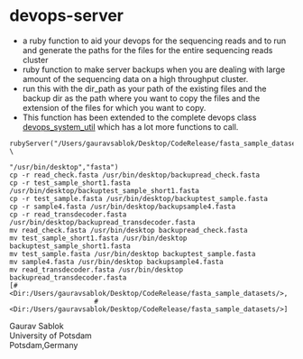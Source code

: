 # devops-server

- a ruby function to aid your devops for the sequencing reads and to run and generate the paths for the files for the entire sequencing reads cluster
- ruby function to make server backups when you are dealing with large amount of the sequencing data on a high throughput cluster.
- run this with the dir_path as your path of the existing files and the backup dir as the path where you want to copy the files and the extension of the files for which you want to copy.
- This function has been extended to the complete devops class [devops_system_util](https://github.com/sablokgaurav/devops_system_util) which has a lot more functions to call. 

```
rubyServer("/Users/gauravsablok/Desktop/CodeRelease/fasta_sample_datasets/", \
                                                    "/usr/bin/desktop","fasta")
cp -r read_check.fasta /usr/bin/desktop/backupread_check.fasta
cp -r test_sample_short1.fasta /usr/bin/desktop/backuptest_sample_short1.fasta
cp -r test_sample.fasta /usr/bin/desktop/backuptest_sample.fasta
cp -r sample4.fasta /usr/bin/desktop/backupsample4.fasta
cp -r read_transdecoder.fasta /usr/bin/desktop/backupread_transdecoder.fasta
mv read_check.fasta /usr/bin/desktop backupread_check.fasta
mv test_sample_short1.fasta /usr/bin/desktop backuptest_sample_short1.fasta
mv test_sample.fasta /usr/bin/desktop backuptest_sample.fasta
mv sample4.fasta /usr/bin/desktop backupsample4.fasta
mv read_transdecoder.fasta /usr/bin/desktop backupread_transdecoder.fasta
[#<Dir:/Users/gauravsablok/Desktop/CodeRelease/fasta_sample_datasets/>,
                     #<Dir:/Users/gauravsablok/Desktop/CodeRelease/fasta_sample_datasets/>]
```
Gaurav Sablok \
University of Potsdam \
Potsdam,Germany 
